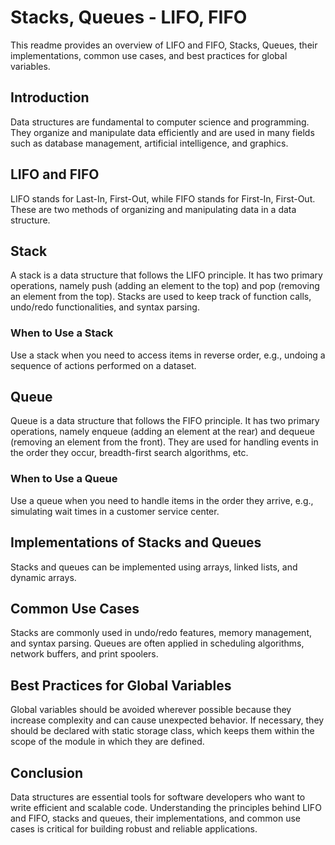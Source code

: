 # Stacks, Queues - LIFO, FIFO

This readme provides an overview of LIFO and FIFO, Stacks, Queues, their implementations, common use cases, and best practices for global variables.

## Introduction
Data structures are fundamental to computer science and programming. They organize and manipulate data efficiently and are used in many fields such as database management, artificial intelligence, and graphics.

## LIFO and FIFO

LIFO stands for Last-In, First-Out, while FIFO stands for First-In, First-Out. These are two methods of organizing and manipulating data in a data structure.

## Stack

A stack is a data structure that follows the LIFO principle. It has two primary operations, namely push (adding an element to the top) and pop (removing an element from the top). Stacks are used to keep track of function calls, undo/redo functionalities, and syntax parsing.

### When to Use a Stack

Use a stack when you need to access items in reverse order, e.g., undoing a sequence of actions performed on a dataset.

## Queue

Queue is a data structure that follows the FIFO principle. It has two primary operations, namely enqueue (adding an element at the rear) and dequeue (removing an element from the front). They are used for handling events in the order they occur, breadth-first search algorithms, etc.

### When to Use a Queue

Use a queue when you need to handle items in the order they arrive, e.g., simulating wait times in a customer service center.

## Implementations of Stacks and Queues

Stacks and queues can be implemented using arrays, linked lists, and dynamic arrays.

## Common Use Cases

Stacks are commonly used in undo/redo features, memory management, and syntax parsing. Queues are often applied in scheduling algorithms, network buffers, and print spoolers.

## Best Practices for Global Variables

Global variables should be avoided wherever possible because they increase complexity and can cause unexpected behavior. If necessary, they should be declared with static storage class, which keeps them within the scope of the module in which they are defined.

## Conclusion

Data structures are essential tools for software developers who want to write efficient and scalable code. Understanding the principles behind LIFO and FIFO, stacks and queues, their implementations, and common use cases is critical for building robust and reliable applications.

